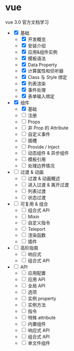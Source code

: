 # vue

vue 3.0 官方文档学习

<ul>
  <li>
    <input type="checkbox"  checked />
    <label >基础</label>
    <ul>  
      <li>
        <input type="checkbox"  checked />
        <label>开发概览</label>
      </li>
      <li>
        <input type="checkbox"  checked />
        <label>安装介绍</label>
      </li>
      <li>
        <input type="checkbox"  checked />
        <label>应用&组件实例</label>
      </li>
      <li>
        <input type="checkbox"  checked />
        <label>模板语法</label>
      </li>
      <li>
        <input type="checkbox"  checked />
        <label>Data Property</label>
      </li>
      <li>
        <input type="checkbox"  checked />
        <label>计算属性和侦听器</label>
      </li>
      <li>
        <input type="checkbox"  checked />
        <label>Class 与 Style 绑定</label>
      </li>
      <li>
        <input type="checkbox"  checked />
        <label>列表渲染</label>
      </li>
      <li>
        <input type="checkbox"  checked />
        <label>事件处理</label>
      </li>
      <li>
        <input type="checkbox"  checked />
        <label>表单输入绑定</label>
      </li>
    </ul>
  </li>
  <li>
    <input type="checkbox"  checked />
    <label >组件</label>
    <ul>  
      <li>
        <input type="checkbox"  checked />
        <label>基础</label>
      </li>
      <li>
        <input type="checkbox"   />
        <label>注册</label>
      </li>
      <li>
        <input type="checkbox"   />
        <label>Props</label>
      </li>
      <li>
        <input type="checkbox"   />
        <label>非 Prop 的 Attribute</label>
      </li>
      <li>
        <input type="checkbox"   />
        <label>自定义事件</label>
      </li>
      <li>
        <input type="checkbox"   />
        <label>插槽</label>
      </li>
      <li>
        <input type="checkbox"   />
        <label>Provide / Inject</label>
      </li>
      <li>
        <input type="checkbox"   />
        <label>动态组件 & 异步组件</label>
      </li>
      <li>
        <input type="checkbox"   />
        <label>模板引用</label>
      </li>
      <li>
        <input type="checkbox"   />
        <label>处理边界情况</label>
      </li>
    </ul>
  </li>
  <li>
    <input type="checkbox"   />
    <label >过渡 & 动画</label>
    <ul>  
      <li>
        <input type="checkbox"   />
        <label>过渡 & 动画概述</label>
      </li>
      <li>
        <input type="checkbox"   />
        <label>进入过渡 & 离开过渡</label>
      </li>
      <li>
        <input type="checkbox"   />
        <label>列表过渡</label>
      </li>
      <li>
        <input type="checkbox"   />
        <label>状态过渡</label>
      </li>
    </ul>
  </li>
  <li>
    <input type="checkbox"   />
    <label >可复用 & 组合</label>
    <ul>  
      <li>
        <input type="checkbox"   />
        <label>组合式 API</label>
      </li>
      <li>
        <input type="checkbox"   />
        <label>Mixin</label>
      </li>
      <li>
        <input type="checkbox"   />
        <label>自定义指令</label>
      </li>
      <li>
        <input type="checkbox"   />
        <label>Teleport</label>
      </li>
      <li>
        <input type="checkbox"   />
        <label>渲染函数</label>
      </li>
      <li>
        <input type="checkbox"   />
        <label>插件</label>
      </li>
    </ul>
  </li>
  <li>
    <input type="checkbox"   />
    <label >高阶指南</label>
    <ul>  
      <li>
        <input type="checkbox"   />
        <label>响应式</label>
      </li>
      <li>
        <input type="checkbox"   />
        <label>组合式 API</label>
      </li>
    </ul>
  </li>
    <li>
    <input type="checkbox"   />
    <label >API</label>
    <ul>  
      <li>
        <input type="checkbox"   />
        <label>应用配置</label>
      </li>
      <li>
        <input type="checkbox"   />
        <label>应用 API</label>
      </li>
      <li>
        <input type="checkbox"   />
        <label>全局 API</label>
      </li>
      <li>
        <input type="checkbox"   />
        <label>选项</label>
      </li>
      <li>
        <input type="checkbox"   />
        <label>实例 property</label>
      </li>
      <li>
        <input type="checkbox"   />
        <label>实例方法</label>
      </li>
      <li>
        <input type="checkbox"   />
        <label>指令</label>
      </li>
      <li>
        <input type="checkbox"   />
        <label>特殊 attribute</label>
      </li>
      <li>
        <input type="checkbox"   />
        <label>内置组件</label>
      </li>
      <li>
        <input type="checkbox"   />
        <label>响应式 API</label>
      </li>
      <li>
        <input type="checkbox"   />
        <label>组合式 API</label>
      </li>
      <li>
        <input type="checkbox"   />
        <label>单文件组件</label>
      </li>
    </ul>
  </li>
</ul>